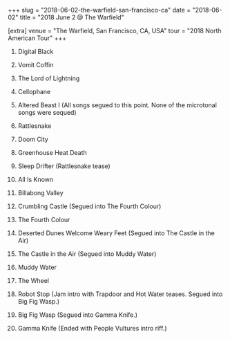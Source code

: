 +++
slug = "2018-06-02-the-warfield-san-francisco-ca"
date = "2018-06-02"
title = "2018 June 2 @ The Warfield"

[extra]
venue = "The Warfield, San Francisco, CA, USA"
tour = "2018 North American Tour"
+++


 1. Digital Black

 2. Vomit Coffin

 3. The Lord of Lightning

 4. Cellophane

 5. Altered Beast I
    (All songs segued to this point. None of the microtonal songs were
    sequed)

 6. Rattlesnake

 7. Doom City

 8. Greenhouse Heat Death

 9. Sleep Drifter
    (Rattlesnake tease)

10. All Is Known

11. Billabong Valley

12. Crumbling Castle
    (Segued into The Fourth Colour)

13. The Fourth Colour

14. Deserted Dunes Welcome Weary Feet
    (Segued into The Castle in the Air)

15. The Castle in the Air
    (Segued into Muddy Water)

16. Muddy Water

17. The Wheel

18. Robot Stop
    (Jam intro with Trapdoor and Hot Water teases. Segued into Big Fig
    Wasp.)

19. Big Fig Wasp
    (Segued into Gamma Knife.)

20. Gamma Knife
    (Ended with People Vultures intro riff.)


